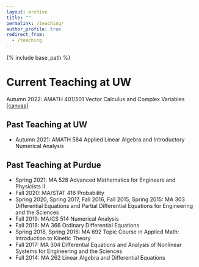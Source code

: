 ```yaml
---
layout: archive
title: ""
permalink: /teaching/
author_profile: true
redirect_from:
  - /teaching
---
```


{% include base_path %}

Current Teaching at UW
======
Autumn 2022: AMATH 401/501 Vector Calculus and Complex Variables [[canvas]](https://canvas.uw.edu/)

<!--
[Spring 2021: MA 528 Advanced Mathematics for Engineers and Physicists II](https://jingweihu-math.github.io/webpage/teaching/2021-spring-teaching)
-->

## Past Teaching at UW
* Autumn 2021: AMATH 584 Applied Linear Algebra and Introductory Numerical Analysis

## Past Teaching at Purdue
* Spring 2021: MA 528 Advanced Mathematics for Engineers and Physicists II
* Fall 2020: MA/STAT 416 Probability
* Spring 2020, Spring 2017, Fall 2016, Fall 2015, Spring 2015: MA 303 Differential Equations and Partial Differential Equations for Engineering and the Sciences
* Fall 2019: MA/CS 514 Numerical Analysis
* Fall 2018: MA 366 Ordinary Differential Equations
* Spring 2018, Spring 2016: MA 692 Topic Course in Applied Math: Introduction to Kinetic Theory
* Fall 2017: MA 304 Differential Equations and Analysis of Nonlinear Systems for Engineering and the Sciences
* Fall 2014: MA 262 Linear Algebra and Differential Equations
